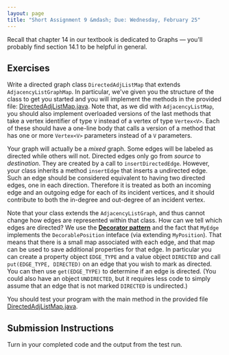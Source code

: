 ```yaml
---
layout: page
title: "Short Assignment 9 &mdash; Due: Wednesday, February 25"
---
```


Recall that chapter 14 in our textbook is dedicated to Graphs &mdash; you'll probably
find section 14.1 to be helpful in general.

## Exercises ##

Write a directed graph class <code>DirectedAdjListMap</code> that extends
<code>AdjacencyListGraphMap</code>. In particular, we've given you the structure
of the class to get you started and you will implement the methods in the provided file:
<a href="resources/DirectedAdjListMap.java">DirectedAdjListMap.java</a>.
Note that, as we did with <code>AdjacencyListMap</code>, you should also implement
overloaded versions of the last methods that take a vertex identifier of type
<code>V</code> instead of a vertex of type <code>Vertex&lt;V&gt;</code>. Each of
these should have a one-line body that calls a version of a method that has one
or more <code>Vertex&lt;V&gt;</code> parameters instead of a <code>V</code>
parameters.

Your graph will actually be a *mixed* graph. Some edges will be labeled as directed
while others will not. Directed edges only go from *source* to *destination*. They are created
by a call to <code>insertDirectedEdge</code>. However, your class inherits a method
<code>insertEdge</code> that inserts a undirected edge. Such an edge should be
considered equivalent to having two directed edges, one in each direction.
Therefore it is treated as both an incoming edge and an outgoing edge for each
of its incident vertices, and it should contribute to both the in-degree and
out-degree of an incident vertex.

Note that your class extends the <code>AdjacencyListGraph</code>, and thus cannot
change how edges are represented within that class. How can we tell which edges
are directed? We use the [**Decorator pattern**](https://en.wikipedia.org/wiki/Decorator_pattern)
and the fact that <code>MyEdge</code> implements the <code>DecorablePosition</code>
inteface (via extending <code>MyPosition</code>). That means that there is a small
map associated with each edge, and that map can be used to save additional properties
for that edge. In particular you can create a property object <code>EDGE_TYPE</code>
and a value object <code>DIRECTED</code> and call <code>put(EDGE_TYPE, DIRECTED)</code>
on an edge that you wish to mark as directed. You can then use <code>get(EDGE_TYPE)</code>
to determine if an edge is directed. (You could also have an object <code>UNDIRECTED</code>,
but it requires less code to simply assume that an edge that is not marked <code>DIRECTED</code>
is undirected.)

You should test your program with the main method in the provided file
<a href="resources/DirectedAdjListMap.java">DirectedAdjListMap.java</a>.

## Submission Instructions ##

Turn in your completed code and the output from the test run.
